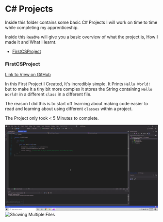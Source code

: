 # C# Projects

Inside this folder contains some basic C# Projects I will work on time to time while completing my apprenticeship.

Inside this `ReadMe` will give you a basic overview of what the project is, How I made it and What I learnt.

- [FirstCSProject](#firstcsproject)

### FirstCSProject

[Link to View on GitHub](https://github.com/KodeyThomas/BackendDev/tree/master/05-C%23/Projects/FirstCSProject)

In this First Project I Created, It's incredibly simple. It Prints `Hello World!` but to make it a tiny bit more complex it stores the String containing `Hello World!` in a different `class` in a different file.

The reason I did this is to start off learning about making code easier to read and learning about using different `classes` within a project.

The Project only took < 5 Minutes to complete.

![Code Snippet](https://raw.githubusercontent.com/KodeyThomas/BackendDev/master/assets/firstCSProject1.png)
![Showing Multiple Files](https://raw.githubusercontent.com/KodeyThomas/BackendDev/tree/master/assets/firstCSProject2.png)
